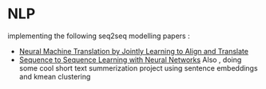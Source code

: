 # NLP
implementing the following seq2seq modelling papers :
- [Neural Machine Translation by Jointly Learning to Align and Translate](https://arxiv.org/abs/1409.0473)
- [Sequence to Sequence Learning with Neural Networks](https://arxiv.org/abs/1409.3215)
Also , doing some cool short text summerization project using sentence embeddings and kmean clustering 
